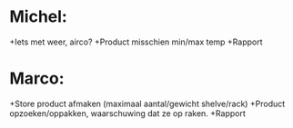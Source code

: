 Michel:
=======
+Iets met weer, airco?
+Product misschien min/max temp
+Rapport



Marco:
======
+Store product afmaken (maximaal aantal/gewicht shelve/rack)
+Product opzoeken/oppakken, waarschuwing dat ze op raken.
+Rapport

